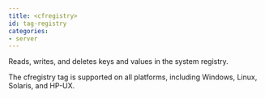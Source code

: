 ```yaml
---
title: <cfregistry>
id: tag-registry
categories:
- server
---
```


Reads, writes, and deletes keys and values in the system registry.

The cfregistry tag is supported on all platforms, including Windows, Linux, Solaris, and HP-UX.
